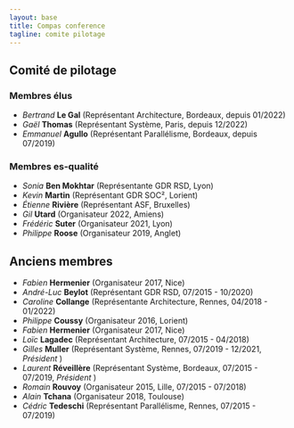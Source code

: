 ```yaml
---
layout: base
title: Compas conference
tagline: comite pilotage
---
```


## Comité de pilotage

### Membres élus 

* *Bertrand* **Le Gal** (Représentant Architecture, Bordeaux, depuis 01/2022)
* *Gaël* **Thomas** (Représentant Système, Paris, depuis 12/2022)
* *Emmanuel* **Agullo** (Représentant Parallélisme, Bordeaux, depuis 07/2019)

### Membres es-qualité

* *Sonia* **Ben Mokhtar** (Représentante GDR RSD, Lyon)
* *Kevin* **Martin** (Représentant GDR SOC², Lorient)
* *Étienne* **Rivière** (Représentant ASF, Bruxelles)
* *Gil* **Utard** (Organisateur 2022, Amiens)
* *Frédéric* **Suter** (Organisateur 2021, Lyon)
* *Philippe* **Roose** (Organisateur 2019, Anglet)

## Anciens membres

* *Fabien* **Hermenier** (Organisateur 2017, Nice)
* *André-Luc* **Beylot** (Représentant GDR RSD, 07/2015 - 10/2020)
* *Caroline* **Collange** (Représentante Architecture, Rennes, 04/2018 - 01/2022)
* *Philippe* **Coussy** (Organisateur 2016, Lorient)
* *Fabien* **Hermenier** (Organisateur 2017, Nice)
* *Loïc* **Lagadec** (Représentant Architecture, 07/2015 - 04/2018)
* *Gilles* **Muller** (Représentant Système, Rennes, 07/2019 - 12/2021, *Président* )
* *Laurent* **Réveillère** (Représentant Système, Bordeaux, 07/2015 - 07/2019, *Président* )
* *Romain* **Rouvoy** (Organisateur 2015, Lille, 07/2015 - 07/2018)
* *Alain* **Tchana** (Organisateur 2018, Toulouse)
* *Cédric* **Tedeschi** (Représentant Parallélisme, Rennes, 07/2015 - 07/2019)
